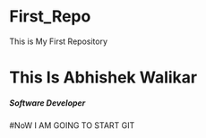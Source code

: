 # First_Repo
This is My First Repository
<h1>This Is Abhishek Walikar </h1>
<h5>Software Developer </h5>
#NoW I AM GOING TO START GIT
